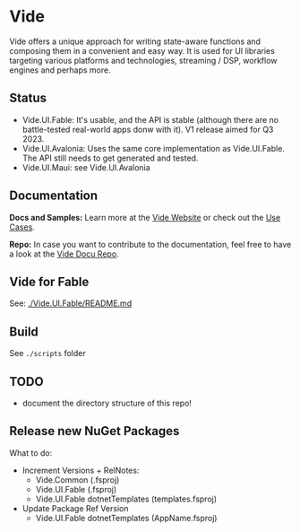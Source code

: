 # Vide

Vide offers a unique approach for writing state-aware functions and composing them in a convenient and easy way. It is used for UI libraries targeting various platforms and technologies, streaming / DSP, workflow engines and perhaps more.

## Status

- Vide.UI.Fable: It's usable, and the API is stable (although there are no battle-tested real-world apps donw with it). V1 release aimed for Q3 2023.
- Vide.UI.Avalonia: Uses the same core implementation as Vide.UI.Fable. The API still needs to get generated and tested.
- Vide.UI.Maui: see Vide.UI.Avalonia

## Documentation

**Docs and Samples:** Learn more at the [Vide Website](https://vide-dev.io) or check out the [Use Cases](./Vide.UI.Fable/src/DevApp/src/UseCases).

**Repo:** In case you want to contribute to the documentation, feel free to have a look at the [Vide Docu Repo](https://github.com/RonaldSchlenker/Vide.docs).

## Vide for Fable

See: [./Vide.UI.Fable/README.md](./Vide.UI.Fable/README.md)

## Build

See `./scripts` folder

## TODO

- document the directory structure of this repo!

## Release new NuGet Packages

What to do:

* Increment Versions + RelNotes:
	* Vide.Common (.fsproj)
	* Vide.UI.Fable (.fsproj)
	* Vide.UI.Fable dotnetTemplates (templates.fsproj)
* Update Package Ref Version
	* Vide.UI.Fable dotnetTemplates (AppName.fsproj)
